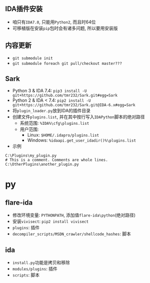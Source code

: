 ## IDA插件安装
- 咱只有`IDA7.0`, 只能用`Python2`, 而且时64位
- 可移植版在安装`pip`包时会有诸多问题, 所以要用安装版

## 内容更新
- `git submodule init`
- `git submodule foreach git pull/checkout master???`

## Sark
- Python 3 & IDA 7.4: `pip3 install -U git+https://github.com/tmr232/Sark.git#egg=Sark`
- Python 2 & IDA < 7.4: `pip2 install -U git+https://github.com/tmr232/Sark.git@IDA-6.x#egg=Sark`
- 将`plugin_loader.py`放到IDA的插件目录
- 创建文件`plugins.list`, 并在其中按行写入`IDAPython`脚本的绝对路径
    - 系统范围: `%IDA%\cfg\plugins.list`
    - 用户范围:
        - Linux: `$HOME/.idapro/plugins.list`
        - Windows: `%idaapi.get_user_idadir()%\plugins.list`
- 示例
```
C:\Plugins\my_plugin.py
# This is a comment. Comments are whole lines.
C:\OtherPlugins\another_plugin.py
```

# py

## flare-ida
- 修改环境变量: `PYTHONPATH`, 添加值`flare-ida\python`(绝对路径)
- 安装`vivisect`: `pip2 install vivisect`
- `plugins`: 插件
- `decompiler_scripts/MSDN_crawler/shellcode_hashes`: 脚本

## ida
- `install.py`功能是拷贝和移除
- `modules/plugins`: 插件
- `scripts`: 脚本
